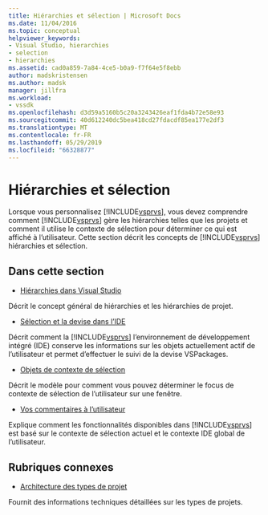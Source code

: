 ```yaml
---
title: Hiérarchies et sélection | Microsoft Docs
ms.date: 11/04/2016
ms.topic: conceptual
helpviewer_keywords:
- Visual Studio, hierarchies
- selection
- hierarchies
ms.assetid: cad0a859-7a84-4ce5-b0a9-f7f64e5f8ebb
author: madskristensen
ms.author: madsk
manager: jillfra
ms.workload:
- vssdk
ms.openlocfilehash: d3d59a5160b5c20a3243426eaf1fda4b72e58e93
ms.sourcegitcommit: 40d612240dc5bea418cd27fdacdf85ea177e2df3
ms.translationtype: MT
ms.contentlocale: fr-FR
ms.lasthandoff: 05/29/2019
ms.locfileid: "66328877"
---
```

# <a name="hierarchies-and-selection"></a>Hiérarchies et sélection
Lorsque vous personnalisez [!INCLUDE[vsprvs](../../code-quality/includes/vsprvs_md.md)], vous devez comprendre comment [!INCLUDE[vsprvs](../../code-quality/includes/vsprvs_md.md)] gère les hiérarchies telles que les projets et comment il utilise le contexte de sélection pour déterminer ce qui est affiché à l’utilisateur. Cette section décrit les concepts de [!INCLUDE[vsprvs](../../code-quality/includes/vsprvs_md.md)] hiérarchies et sélection.

## <a name="in-this-section"></a>Dans cette section
- [Hiérarchies dans Visual Studio](../../extensibility/internals/hierarchies-in-visual-studio.md)

 Décrit le concept général de hiérarchies et les hiérarchies de projet.

- [Sélection et la devise dans l’IDE](../../extensibility/internals/selection-and-currency-in-the-ide.md)

 Décrit comment la [!INCLUDE[vsprvs](../../code-quality/includes/vsprvs_md.md)] l’environnement de développement intégré (IDE) conserve les informations sur les objets actuellement actif de l’utilisateur et permet d’effectuer le suivi de la devise VSPackages.

- [Objets de contexte de sélection](../../extensibility/internals/selection-context-objects.md)

 Décrit le modèle pour comment vous pouvez déterminer le focus de contexte de sélection de l’utilisateur sur une fenêtre.

- [Vos commentaires à l’utilisateur](../../extensibility/internals/feedback-to-the-user.md)

 Explique comment les fonctionnalités disponibles dans [!INCLUDE[vsprvs](../../code-quality/includes/vsprvs_md.md)] est basé sur le contexte de sélection actuel et le contexte IDE global de l’utilisateur.

## <a name="related-sections"></a>Rubriques connexes
- [Architecture des types de projet](../../extensibility/internals/project-types-architecture.md)

 Fournit des informations techniques détaillées sur les types de projets.